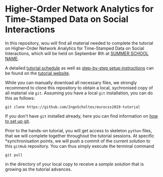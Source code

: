 # Higher-Order Network Analytics for Time-Stamped Data on Social Interactions

In this repository, wou will find all material needed to complete the tutorial on Higher-Order Network Analytics for Time-Stamped Data on Social Interactions, which will be held on September 8th at [SUMMER SCHOOL NAME]().

A detailed [tutorial schedule]() as well as [step-by-step setup instructions]() can be found on the [tutorial website]().

While you can manually download all necessary files, we strongly recommend to clone this repository to obtain a local, sychronised copy of all material via `git`. Assuming you have a local `git` installation, you can do this as follows:  

`git clone https://github.com/IngoScholtes/eurocss2019-tutorial`

If you don't have `git` installed already, here you can find information on [how to set up git](https://help.github.com/articles/set-up-git/).

Prior to the hands-on tutorial, you will get access to skeleton `python` files, that we will complete together throughout the tutorial sessions. At specific *synchronisation points, we will push a commit of the current solution to this `gitHub` repository. You can thus simply execute the terminal command

`git pull`

in the directory of your local copy to receive a *sample solution* that is growing as the tutorial advances.
